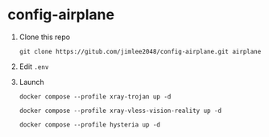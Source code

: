 # config-airplane

1. Clone this repo
    ```shell
    git clone https://gitub.com/jimlee2048/config-airplane.git airplane
    ```

2. Edit `.env`

3. Launch
    ```shell
    docker compose --profile xray-trojan up -d
    ```

    ```shell
    docker compose --profile xray-vless-vision-reality up -d
    ```

    ```shell
    docker compose --profile hysteria up -d
    ```